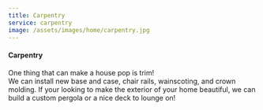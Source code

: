 ```yaml
---
title: Carpentry
service: carpentry
image: /assets/images/home/carpentry.jpg
---
```

#### Carpentry

One thing that can make a house pop is trim! <br />
We can install new base and case, chair rails, wainscoting, and crown molding.
If your looking to make the exterior of your home beautiful,
we can build a custom pergola or a nice deck to lounge on!